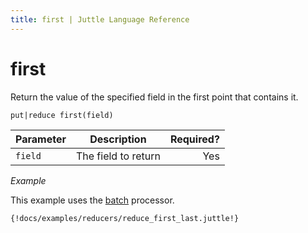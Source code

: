 ```yaml
---
title: first | Juttle Language Reference
---
```


first 
=====

Return the value of the specified field in the first point that contains
it.

``` 
put|reduce first(field)
```

Parameter  | Description   |  Required?
---------- | ------------- | ---------:
`field`    | The field to return  |  Yes

_Example_

This example uses the
[batch](../processors/batch.md)
processor.

```
{!docs/examples/reducers/reduce_first_last.juttle!}
```

